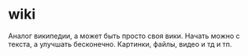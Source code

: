 # wiki
Аналог википедии, а может быть просто своя вики. Начать можно с текста, а улучшать бесконечно. Картинки, файлы, видео и тд и тп.
